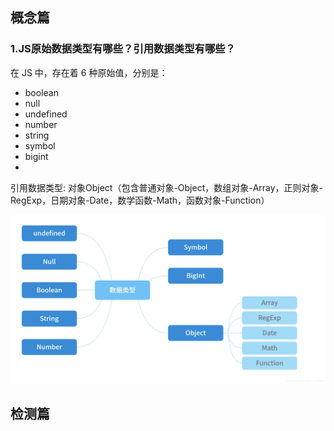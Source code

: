 ## 概念篇

### 1.JS原始数据类型有哪些？引用数据类型有哪些？
在 JS 中，存在着 6 种原始值，分别是：
* boolean
* null
* undefined
* number
* string
* symbol
* bigint
* 
引用数据类型: 对象Object（包含普通对象-Object，数组对象-Array，正则对象-RegExp，日期对象-Date，数学函数-Math，函数对象-Function）

![An image](./shujuleixing.png)


## 检测篇
